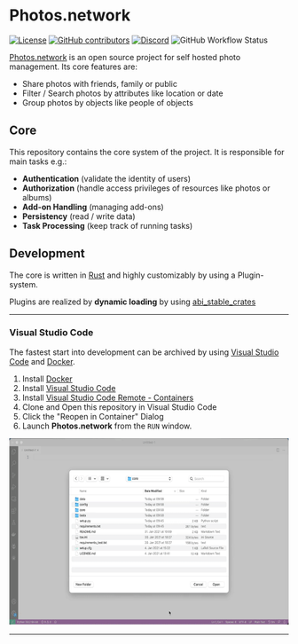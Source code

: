 # Photos.network

[![License](https://img.shields.io/github/license/photos-network/core)](./LICENSE.md)
[![GitHub contributors](https://img.shields.io/github/contributors/photos-network/core?color=success)](https://github.com/photos-network/core/graphs/contributors)
[![Discord](https://img.shields.io/discord/793235453871390720)](https://discord.gg/dGFDpmWp46)
![GitHub Workflow Status](https://img.shields.io/github/workflow/status/photos-network/core/check%20code%20quality)


[Photos.network](https://photos.network) is an open source project for self hosted photo management.
Its core features are:

- Share photos with friends, family or public
- Filter / Search photos by attributes like location or date
- Group photos by objects like people of objects

## Core

This repository contains the core system of the project.
It is responsible for main tasks e.g.:

- **Authentication** (validate the identity of users)
- **Authorization** (handle access privileges of resources like photos or albums)
- **Add-on Handling** (managing add-ons)
- **Persistency** (read / write data)
- **Task Processing** (keep track of running tasks)

## Development

The core is written in [Rust](https://rust-lang.org/) and highly customizably by using a Plugin-system.

Plugins are realized by **dynamic loading** by using [abi_stable_crates](https://github.com/rodrimati1992/abi_stable_crates)

---

### Visual Studio Code

The fastest start into development can be archived by using [Visual Studio Code](https://code.visualstudio.com/) and [Docker](https://www.docker.com/get-started).

1. Install [Docker](https://www.docker.com/get-started)
2. Install [Visual Studio Code](https://code.visualstudio.com/)
3. Install [Visual Studio Code Remote - Containers](https://marketplace.visualstudio.com/items?itemName=ms-vscode-remote.remote-containers)
4. Clone and Open this repository in Visual Studio Code
5. Click the "Reopen in Container" Dialog
6. Launch **Photos.network** from the `RUN` window.

![VS Code with devcontainers](vscode.gif)

---

